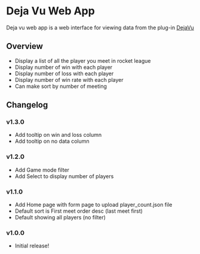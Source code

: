 # Deja Vu Web App

Deja vu web app is a web interface for viewing data from the plug-in [DejaVu](https://bakkesplugins.com/plugins/view/55)

## Overview
- Display a list of all the player you meet in rocket league
- Display number of win with each player
- Display number of loss with each player
- Display number of win rate with each player
- Can make sort by number of meeting 

## Changelog

### v1.3.0
- Add tooltip on win and loss column
- Add tooltip on no data column

### v1.2.0
- Add Game mode filter
- Add Select to display number of players

### v1.1.0
- Add Home page with form page to upload player_count.json file
- Default sort is First meet order desc (last meet first)
- Default showing all players (no filter)

### v1.0.0
- Initial release!